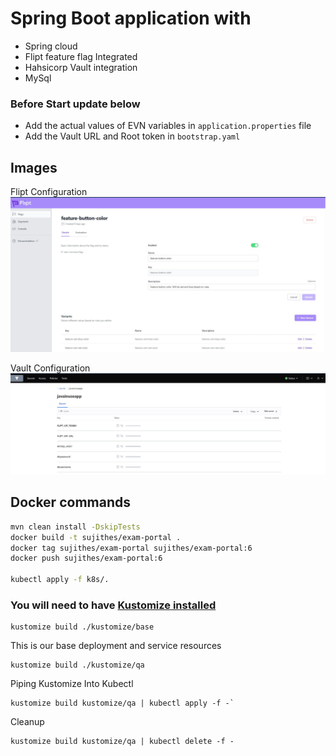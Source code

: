 # Spring Boot application with 
- Spring cloud
- Flipt feature flag Integrated
- Hahsicorp Vault integration
- MySql

### Before Start update below
- Add the actual values of EVN variables in `application.properties` file
- Add the Vault URL and Root token in `bootstrap.yaml`

## Images
Flipt Configuration
![alt text](./images/flipt_values.jpg)

Vault Configuration
![alt text](./images/vault_values.jpg)

## Docker commands

```bash
mvn clean install -DskipTests
docker build -t sujithes/exam-portal .
docker tag sujithes/exam-portal sujithes/exam-portal:6
docker push sujithes/exam-portal:6

kubectl apply -f k8s/.
```

### You will need to have [Kustomize installed](https://github.com/kubernetes-sigs/kustomize/blob/master/docs/INSTALL.md)
```agsl
kustomize build ./kustomize/base
```

This is our base deployment and service resources
```agsl
kustomize build ./kustomize/qa
```

Piping Kustomize Into Kubectl

```agsl
kustomize build kustomize/qa | kubectl apply -f -`
```

Cleanup
```agsl
kustomize build kustomize/qa | kubectl delete -f -
```